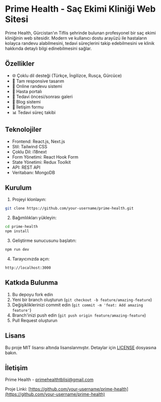 # Prime Health - Saç Ekimi Kliniği Web Sitesi

Prime Health, Gürcistan'ın Tiflis şehrinde bulunan profesyonel bir saç ekimi kliniğinin web sitesidir. Modern ve kullanıcı dostu arayüzü ile hastaların kolayca randevu alabilmesini, tedavi süreçlerini takip edebilmesini ve klinik hakkında detaylı bilgi edinebilmesini sağlar.

## Özellikler

- 🌐 Çoklu dil desteği (Türkçe, İngilizce, Rusça, Gürcüce)
- 📱 Tam responsive tasarım
- 🏥 Online randevu sistemi
- 👤 Hasta portalı
- 📸 Tedavi öncesi/sonrası galeri
- 📝 Blog sistemi
- 💬 İletişim formu
- 📊 Tedavi süreç takibi

## Teknolojiler

- Frontend: React.js, Next.js
- Stil: Tailwind CSS
- Çoklu Dil: i18next
- Form Yönetimi: React Hook Form
- State Yönetimi: Redux Toolkit
- API: REST API
- Veritabanı: MongoDB

## Kurulum

1. Projeyi klonlayın:
```bash
git clone https://github.com/your-username/prime-health.git
```

2. Bağımlılıkları yükleyin:
```bash
cd prime-health
npm install
```

3. Geliştirme sunucusunu başlatın:
```bash
npm run dev
```

4. Tarayıcınızda açın:
```
http://localhost:3000
```

## Katkıda Bulunma

1. Bu depoyu fork edin
2. Yeni bir branch oluşturun (`git checkout -b feature/amazing-feature`)
3. Değişikliklerinizi commit edin (`git commit -m 'feat: Add amazing feature'`)
4. Branch'inizi push edin (`git push origin feature/amazing-feature`)
5. Pull Request oluşturun

## Lisans

Bu proje MIT lisansı altında lisanslanmıştır. Detaylar için [LICENSE](LICENSE) dosyasına bakın.

## İletişim

Prime Health - [primehealthtblisi@gmail.com](mailto:primehealthtblisi@gmail.com)

Proje Linki: [https://github.com/your-username/prime-health](https://github.com/your-username/prime-health) 